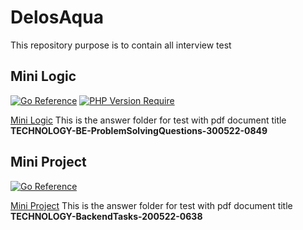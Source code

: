 # DelosAqua

This repository purpose is to contain all interview test

## Mini Logic
[![Go Reference](https://pkg.go.dev/badge/golang.org/x/image.svg)](https://go.dev/) [![PHP Version Require](http://poser.pugx.org/kuttitasks/php/require/php)](https://packagist.org/packages/kuttitasks/php)

[Mini Logic](https://github.com/fajriardiansyahh/DelosAqua/tree/master/MiniLogic) This is the answer folder for test with pdf document title **TECHNOLOGY-BE-ProblemSolvingQuestions-300522-0849**

## Mini Project
[![Go Reference](https://pkg.go.dev/badge/golang.org/x/image.svg)](https://go.dev/)

[Mini Project](https://github.com/fajriardiansyahh/DelosAqua/tree/master/MiniProject) This is the answer folder for test with pdf document title **TECHNOLOGY-BackendTasks-200522-0638**
